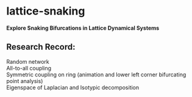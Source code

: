 # lattice-snaking
**Explore Snaking Bifurcations in Lattice Dynamical Systems**

## Research Record:
Random network\
All-to-all coupling\
Symmetric coupling on ring (animation and lower left corner bifurcating point analysis)\
Eigenspace of Laplacian and Isotypic decomposition
